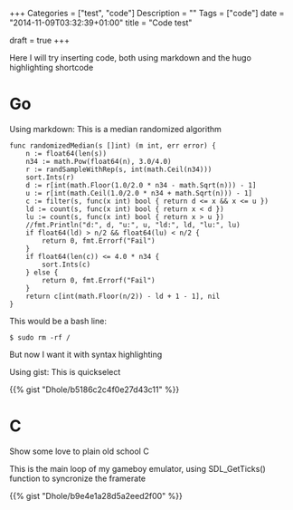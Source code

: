 +++
Categories = ["test", "code"]
Description = ""
Tags = ["code"]
date = "2014-11-09T03:32:39+01:00"
title = "Code test"

draft = true
+++

Here I will try inserting code, both using markdown and the hugo highlighting shortcode

# Go

Using markdown: This is a median randomized algorithm

```
func randomizedMedian(s []int) (m int, err error) {
    n := float64(len(s))
    n34 := math.Pow(float64(n), 3.0/4.0)
    r := randSampleWithRep(s, int(math.Ceil(n34)))
    sort.Ints(r)
    d := r[int(math.Floor(1.0/2.0 * n34 - math.Sqrt(n))) - 1]
    u := r[int(math.Ceil(1.0/2.0 * n34 + math.Sqrt(n))) - 1]
    c := filter(s, func(x int) bool { return d <= x && x <= u })
    ld := count(s, func(x int) bool { return x < d })
    lu := count(s, func(x int) bool { return x > u })
    //fmt.Println("d:", d, "u:", u, "ld:", ld, "lu:", lu)
    if float64(ld) > n/2 && float64(lu) < n/2 {
        return 0, fmt.Errorf("Fail")
    }
    if float64(len(c)) <= 4.0 * n34 {
        sort.Ints(c)
    } else {
        return 0, fmt.Errorf("Fail")
    }
    return c[int(math.Floor(n/2)) - ld + 1 - 1], nil
}
```

This would be a bash line:

    $ sudo rm -rf /

But now I want it with syntax highlighting

Using gist: This is quickselect

{{% gist "Dhole/b5186c2c4f0e27d43c11" %}}

# C

Show some love to plain old school C

This is the main loop of my gameboy emulator, using SDL_GetTicks() function to syncronize
the framerate

{{% gist "Dhole/b9e4e1a28d5a2eed2f00" %}}
